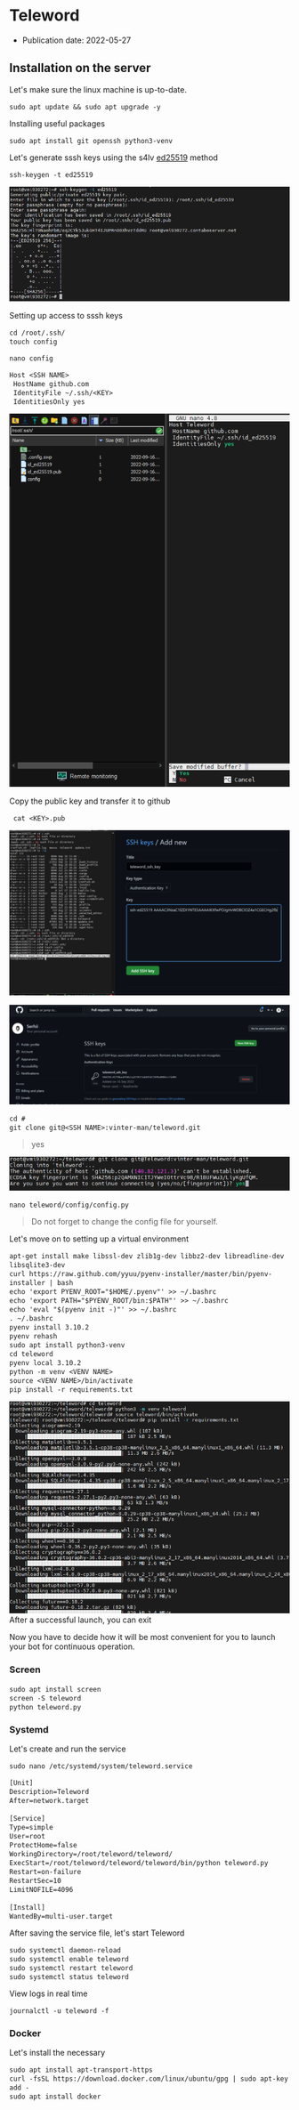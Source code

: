 # Teleword
* Publication date: 2022-05-27 

## Installation on the server

Let's make sure the linux machine is up-to-date.
```
sudo apt update && sudo apt upgrade -y
```
Installing useful packages
```
sudo apt install git openssh python3-venv
```
Let's generate sssh keys using the s4lv [ed25519](https://ru.wikipedia.org/wiki/EdDSA) method
```
ssh-keygen -t ed25519 
```
![img.png](config/ssh-keygen.png)

Setting up access to sssh keys
```
cd /root/.ssh/
touch config
```
```
nano config
```
```
Host <SSH NAME>
 HostName github.com
 IdentityFile ~/.ssh/<KEY>
 IdentitiesOnly yes
```
![img.png](config/ssh-config.png)


Copy the public key and transfer it to github
```
 cat <KEY>.pub
```
![img.png](config/ssh_github_addind.png)

![img.png](config/ssh-key-added.png)

```
cd #
git clone git@<SSH NAME>:vinter-man/teleword.git
```
> yes

![img.png](config/git-establish.png)


```
nano teleword/config/config.py
```
> Do not forget to change the config file for yourself.

Let's move on to setting up a virtual environment
```
apt-get install make libssl-dev zlib1g-dev libbz2-dev libreadline-dev libsqlite3-dev
curl https://raw.github.com/yyuu/pyenv-installer/master/bin/pyenv-installer | bash
echo 'export PYENV_ROOT="$HOME/.pyenv"' >> ~/.bashrc
echo 'export PATH="$PYENV_ROOT/bin:$PATH"' >> ~/.bashrc
echo 'eval "$(pyenv init -)"' >> ~/.bashrc
. ~/.bashrc
pyenv install 3.10.2
pyenv rehash
sudo apt install python3-venv
cd teleword
pyenv local 3.10.2
python -m venv <VENV NAME>
source <VENV NAME>/bin/activate
pip install -r requirements.txt
```
![img.png](config/py-start.png)
After a successful launch, you can exit

Now you have to decide how it will be most convenient for you to launch your bot for continuous operation.

### Screen
```
sudo apt install screen
screen -S teleword
python teleword.py
```


### Systemd

Let's create and run the service
```
sudo nano /etc/systemd/system/teleword.service
```
```
[Unit]
Description=Teleword
After=network.target

[Service]
Type=simple
User=root
ProtectHome=false
WorkingDirectory=/root/teleword/teleword/
ExecStart=/root/teleword/teleword/teleword/bin/python teleword.py
Restart=on-failure
RestartSec=10
LimitNOFILE=4096

[Install]
WantedBy=multi-user.target
```
After saving the service file, let's start Teleword
```
sudo systemctl daemon-reload
sudo systemctl enable teleword
sudo systemctl restart teleword
sudo systemctl status teleword
```
View logs in real time
```
journalctl -u teleword -f
```

### Docker
Let's install the necessary
```
sudo apt install apt-transport-https
curl -fsSL https://download.docker.com/linux/ubuntu/gpg | sudo apt-key add -
sudo apt install docker
```